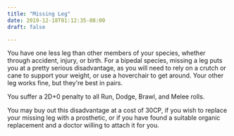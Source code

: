 ```yaml
---
title: "Missing Leg"
date: 2019-12-18T01:12:35-08:00
draft: false

---
```


You have one less leg than other members of your species, whether through accident, injury, or birth. For a bipedal species, missing a leg puts you at a pretty serious disadvantage, as you will need to rely on a crutch or cane to support your weight, or use a hoverchair to get around. Your other leg works fine, but they're best in pairs.

You suffer a 2D+0 penalty to all Run, Dodge, Brawl, and Melee rolls.

You may buy out this disadvantage at a cost of 30CP, if you wish to replace your missing leg with a prosthetic, or if you have found a suitable organic replacement and a doctor willing to attach it for you.